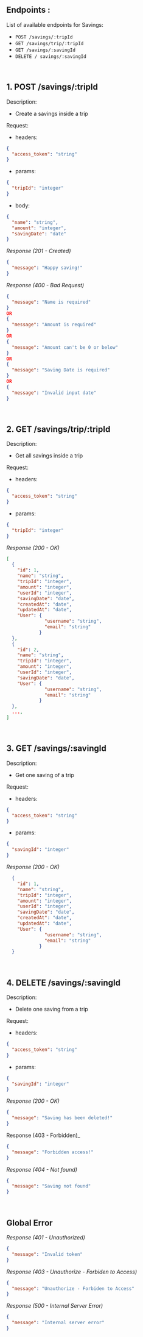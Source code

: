 ## Endpoints :

List of available endpoints for Savings:

- `POST /savings/:tripId`
- `GET /savings/trip/:tripId`
- `GET /savings/:savingId`
- `DELETE / savings/:savingId`

&nbsp; 

## 1. POST /savings/:tripId

Description:
- Create a savings inside a trip

Request:

- headers: 

```json
{
  "access_token": "string"
}
```
- params:

```json
{
  "tripId": "integer"
}
```
- body:

```json
{
  "name": "string",
  "amount": "integer",
  "savingDate": "date"
}
```

_Response (201 - Created)_

```json
{
  "message": "Happy saving!"
}
```

_Response (400 - Bad Request)_

```json
{
  "message": "Name is required"
}
OR
{
  "message": "Amount is required"
}
OR
{
  "message": "Amount can't be 0 or below"
}
OR
{
  "message": "Saving Date is required"
}
OR
{
  "message": "Invalid input date"
}
```

&nbsp;

## 2. GET /savings/trip/:tripId

Description:
- Get all savings inside a trip

Request:

- headers: 

```json
{
  "access_token": "string"
}
```

- params:

```json
{
  "tripId": "integer"
}
```

_Response (200 - OK)_

```json
[
  {
    "id": 1,
    "name": "string",
    "tripId": "integer",
    "amount": "integer",
    "userId": "integer",
    "savingDate": "date",
    "createdAt": "date",
    "updatedAt": "date",
    "User": {
              "username": "string",
              "email": "string"
            }
  },
  {
    "id": 2,
    "name": "string",
    "tripId": "integer",
    "amount": "integer",
    "userId": "integer",
    "savingDate": "date",
    "User": {
              "username": "string",
              "email": "string"
            }
  },
  ...,
]
```

&nbsp;

## 3. GET /savings/:savingId

Description:
- Get one saving of a trip

Request:

- headers: 

```json
{
  "access_token": "string"
}
```

- params:

```json
{
  "savingId": "integer"
}
```

_Response (200 - OK)_

```json
  {
    "id": 1,
    "name": "string",
    "tripId": "integer",
    "amount": "integer",
    "userId": "integer",
    "savingDate": "date",
    "createdAt": "date",
    "updatedAt": "date",
    "User": {
              "username": "string",
              "email": "string"
            }
  }
```

&nbsp;

## 4. DELETE /savings/:savingId

Description:
- Delete one saving from a trip

Request:

- headers: 

```json
{
  "access_token": "string"
}
```
- params: 

```json
{
  "savingId": "integer"
}
```

_Response (200 - OK)_

```json
{
  "message": "Saving has been deleted!"
}
```
Response (403 - Forbidden)_

```json
{
  "message": "Forbidden access!"
}
```

_Response (404 - Not found)_

```json
{
  "message": "Saving not found"
}
```
&nbsp;


## Global Error

_Response (401 - Unauthorized)_

```json
{
  "message": "Invalid token"
}
```

_Response (403 - Unauthorize - Forbiden to Access)_

```json
{
  "message": "Unauthorize - Forbiden to Access"
}
```

_Response (500 - Internal Server Error)_

```json
{
  "message": "Internal server error"
}
```